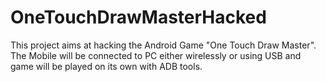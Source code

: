 # OneTouchDrawMasterHacked
This project aims at hacking the Android Game "One Touch Draw Master". The Mobile will be connected to PC either wirelessly or using USB and game will be played on its own with ADB tools.
